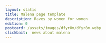 ```yaml
---
layout: static
title: Malena page template
description: Raves by women for women
edition: 0
postcard: /assets/images/dfyr8m/dfyr8m.webp
clickbait:  news about malena
---
```


